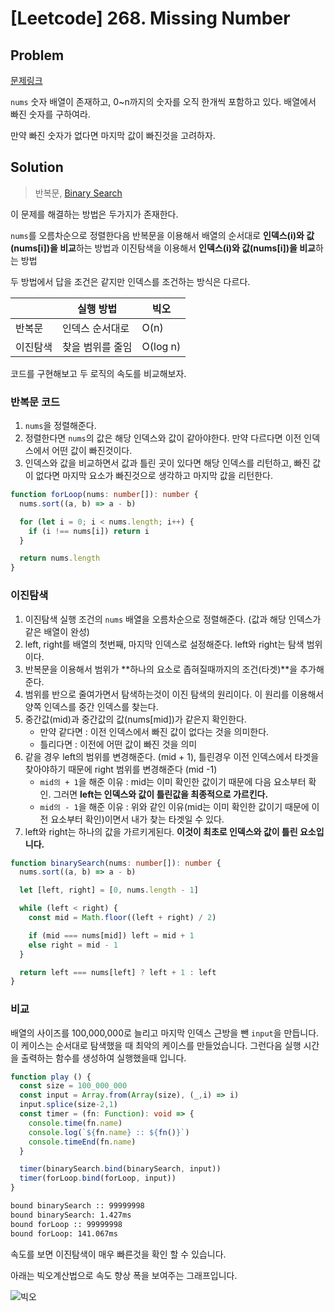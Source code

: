 # [Leetcode] 268. Missing Number

## Problem

[문제링크](https://leetcode.com/problems/missing-number/)

`nums` 숫자 배열이 존재하고, 0~n까지의 숫자를 오직 한개씩 포함하고 있다. 배열에서 빠진 숫자를 구하여라.

만약 빠진 숫자가 없다면 마지막 값이 빠진것을 고려하자.

## Solution

> 반복문, [Binary Search](https://253eosam.github.io/algo-wiki/theory/algorithm/binary-search)

이 문제를 해결하는 방법은 두가지가 존재한다.

`nums`를 오름차순으로 정렬한다음 반복문을 이용해서 배열의 순서대로 **인덱스(i)와 값(nums[i])을 비교**하는 방법과
이진탐색을 이용해서 **인덱스(i)와 값(nums[i])을 비교**하는 방법

두 방법에서 답을 조건은 같지만 인덱스를 조건하는 방식은 다르다.

|          | 실행 방법        | 빅오     |
| -------- | ---------------- | -------- |
| 반복문   | 인덱스 순서대로  | O(n)     |
| 이진탐색 | 찾을 범위를 줄임 | O(log n) |

코드를 구현해보고 두 로직의 속도를 비교해보자.

### 반복문 코드

1. `nums`을 정렬해준다.
2. 정렬한다면 `nums`의 값은 해당 인덱스와 값이 같아야한다. 만약 다르다면 이전 인덱스에서 어떤 값이 빠진것이다.
3. 인덱스와 값을 비교하면서 값과 틀린 곳이 있다면 해당 인덱스를 리턴하고, 빠진 값이 없다면 마지막 요소가 빠진것으로
   생각하고 마지막 값을 리턴한다.

```ts
function forLoop(nums: number[]): number {
  nums.sort((a, b) => a - b)

  for (let i = 0; i < nums.length; i++) {
    if (i !== nums[i]) return i
  }

  return nums.length
}
```

### 이진탐색

1. 이진탐색 실행 조건의 `nums` 배열을 오름차순으로 정렬해준다. (값과 해당 인덱스가 같은 배열이 완성)
2. left, right를 배열의 첫번째, 마지막 인덱스로 설정해준다. left와 right는 탐색 범위이다.
3. 반복문을 이용해서 범위가 **하나의 요소로 좁혀질때까지의 조건(타겟)**을 추가해준다.
4. 범위를 반으로 줄여가면서 탐색하는것이 이진 탐색의 원리이다. 이 원리를 이용해서 양쪽 인덱스를 중간 인덱스를 찾는다.
5. 중간값(mid)과 중간값의 값(nums[mid])가 같은지 확인한다.
   - 만약 같다면 : 이전 인덱스에서 빠진 값이 없다는 것을 의미한다.
   - 틀리다면 : 이전에 어떤 값이 빠진 것을 의미
6. 같을 경우 left의 범위를 변경해준다. (mid + 1), 틀린경우 이전 인덱스에서 타겟을 찾아야하기 때문에 right 범위를 변경해준다 (mid -1)
    - `mid의 + 1`을 해준 이유 : mid는 이미 확인한 값이기 때문에 다음 요소부터 확인. 그러면 **left는 인덱스와 값이 틀린값을 최종적으로 가르킨다.**
    - `mid의 - 1`을 해준 이유 : 위와 같인 이유(mid는 이미 확인한 값이기 때문에 이전 요소부터 확인)이면서 내가 찾는 타겟일 수 있다.
7. left와 right는 하나의 값을 가르키게된다. **이것이 최초로 인덱스와 값이 틀린 요소입니다.**

```ts
function binarySearch(nums: number[]): number {
  nums.sort((a, b) => a - b)

  let [left, right] = [0, nums.length - 1]

  while (left < right) {
    const mid = Math.floor((left + right) / 2)

    if (mid === nums[mid]) left = mid + 1
    else right = mid - 1
  }

  return left === nums[left] ? left + 1 : left
}
```

### 비교

배열의 사이즈를 100,000,000로 늘리고 마지막 인덱스 근방을 뺀 `input`을 만듭니다. 이 케이스는 순서대로 탐색했을 때 최악의 케이스를 만들었습니다. 그런다음 실행 시간을 출력하는 함수를 생성하여 실행했을때 입니다.

```ts
function play () {
  const size = 100_000_000
  const input = Array.from(Array(size), (_,i) => i)
  input.splice(size-2,1)
  const timer = (fn: Function): void => {
    console.time(fn.name)
    console.log(`${fn.name} :: ${fn()}`)
    console.timeEnd(fn.name)
  }

  timer(binarySearch.bind(binarySearch, input))
  timer(forLoop.bind(forLoop, input))
}
```

```bash
bound binarySearch :: 99999998
bound binarySearch: 1.427ms
bound forLoop :: 99999998
bound forLoop: 141.067ms
```

속도를 보면 이진탐색이 매우 빠른것을 확인 할 수 있습니다.

아래는 빅오계산법으로 속도 향상 폭을 보여주는 그래프입니다.

![빅오](https://img1.daumcdn.net/thumb/R1280x0/?scode=mtistory2&fname=https%3A%2F%2Fk.kakaocdn.net%2Fdn%2FumDDr%2FbtqYhz5p1ZN%2FpULPOIs1zk2kA5QykgYEeK%2Fimg.png)